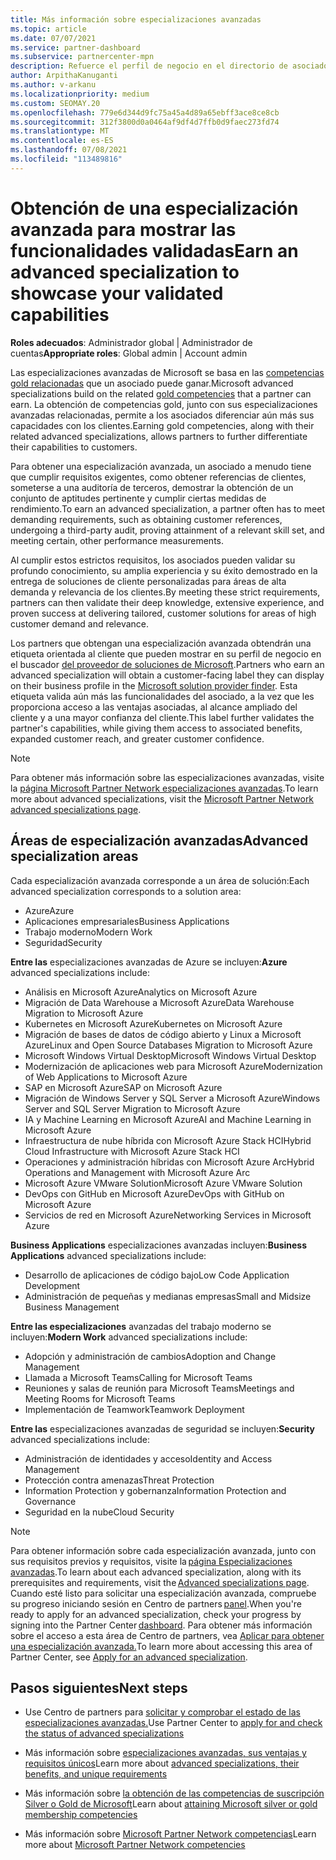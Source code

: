 ```yaml
---
title: Más información sobre especializaciones avanzadas
ms.topic: article
ms.date: 07/07/2021
ms.service: partner-dashboard
ms.subservice: partnercenter-mpn
description: Refuerce el perfil de negocio en el directorio de asociados de Microsoft. Obtenga información sobre las especializaciones avanzadas que puede alcanzar junto con las competencias Gold y Silver existentes.
author: ArpithaKanuganti
ms.author: v-arkanu
ms.localizationpriority: medium
ms.custom: SEOMAY.20
ms.openlocfilehash: 779e6d344d9fc75a45a4d89a65ebff3ace8ce8cb
ms.sourcegitcommit: 312f3800d0a0464af9df4d7ffb0d9faec273fd74
ms.translationtype: MT
ms.contentlocale: es-ES
ms.lasthandoff: 07/08/2021
ms.locfileid: "113489816"
---
```

# <a name="earn-an-advanced-specialization-to-showcase-your-validated-capabilities"></a><span data-ttu-id="6e2b7-104">Obtención de una especialización avanzada para mostrar las funcionalidades validadas</span><span class="sxs-lookup"><span data-stu-id="6e2b7-104">Earn an advanced specialization to showcase your validated capabilities</span></span>

<span data-ttu-id="6e2b7-105">**Roles adecuados**: Administrador global | Administrador de cuentas</span><span class="sxs-lookup"><span data-stu-id="6e2b7-105">**Appropriate roles**: Global admin | Account admin</span></span>

<span data-ttu-id="6e2b7-106">Las especializaciones avanzadas de Microsoft se basa en las [competencias gold relacionadas](learn-about-competencies.md) que un asociado puede ganar.</span><span class="sxs-lookup"><span data-stu-id="6e2b7-106">Microsoft advanced specializations build on the related [gold competencies](learn-about-competencies.md) that a partner can earn.</span></span> <span data-ttu-id="6e2b7-107">La obtención de competencias gold, junto con sus especializaciones avanzadas relacionadas, permite a los asociados diferenciar aún más sus capacidades con los clientes.</span><span class="sxs-lookup"><span data-stu-id="6e2b7-107">Earning gold competencies, along with their related advanced specializations, allows partners to further differentiate their capabilities to customers.</span></span>

<span data-ttu-id="6e2b7-108">Para obtener una especialización avanzada, un asociado a menudo tiene que cumplir requisitos exigentes, como obtener referencias de clientes, someterse a una auditoría de terceros, demostrar la obtención de un conjunto de aptitudes pertinente y cumplir ciertas medidas de rendimiento.</span><span class="sxs-lookup"><span data-stu-id="6e2b7-108">To earn an advanced specialization, a partner often has to meet demanding requirements, such as obtaining customer references, undergoing a third-party audit, proving attainment of a relevant skill set, and meeting certain, other performance measurements.</span></span>

<span data-ttu-id="6e2b7-109">Al cumplir estos estrictos requisitos, los asociados pueden validar su profundo conocimiento, su amplia experiencia y su éxito demostrado en la entrega de soluciones de cliente personalizadas para áreas de alta demanda y relevancia de los clientes.</span><span class="sxs-lookup"><span data-stu-id="6e2b7-109">By meeting these strict requirements, partners can then validate their deep knowledge, extensive experience, and proven success at delivering tailored, customer solutions for areas of high customer demand and relevance.</span></span>

<span data-ttu-id="6e2b7-110">Los partners que obtengan una especialización avanzada obtendrán una etiqueta orientada al cliente que pueden mostrar en su perfil de negocio en el buscador [del proveedor de soluciones de Microsoft](https://www.microsoft.com/solution-providers/home).</span><span class="sxs-lookup"><span data-stu-id="6e2b7-110">Partners who earn an advanced specialization will obtain a customer-facing label they can display on their business profile in the [Microsoft solution provider finder](https://www.microsoft.com/solution-providers/home).</span></span> <span data-ttu-id="6e2b7-111">Esta etiqueta valida aún más las funcionalidades del asociado, a la vez que les proporciona acceso a las ventajas asociadas, al alcance ampliado del cliente y a una mayor confianza del cliente.</span><span class="sxs-lookup"><span data-stu-id="6e2b7-111">This label further validates the partner's capabilities, while giving them access to associated benefits, expanded customer reach, and greater customer confidence.</span></span>

> [!NOTE]
> <span data-ttu-id="6e2b7-112">Para obtener más información sobre las especializaciones avanzadas, visite la [página Microsoft Partner Network especializaciones avanzadas](https://partner.microsoft.com/membership/advanced-specialization).</span><span class="sxs-lookup"><span data-stu-id="6e2b7-112">To learn more about advanced specializations, visit the [Microsoft Partner Network advanced specializations page](https://partner.microsoft.com/membership/advanced-specialization).</span></span>

## <a name="advanced-specialization-areas"></a><span data-ttu-id="6e2b7-113">Áreas de especialización avanzadas</span><span class="sxs-lookup"><span data-stu-id="6e2b7-113">Advanced specialization areas</span></span>

<span data-ttu-id="6e2b7-114">Cada especialización avanzada corresponde a un área de solución:</span><span class="sxs-lookup"><span data-stu-id="6e2b7-114">Each advanced specialization corresponds to a solution area:</span></span>

- <span data-ttu-id="6e2b7-115">Azure</span><span class="sxs-lookup"><span data-stu-id="6e2b7-115">Azure</span></span>
- <span data-ttu-id="6e2b7-116">Aplicaciones empresariales</span><span class="sxs-lookup"><span data-stu-id="6e2b7-116">Business Applications</span></span>
- <span data-ttu-id="6e2b7-117">Trabajo moderno</span><span class="sxs-lookup"><span data-stu-id="6e2b7-117">Modern Work</span></span>
- <span data-ttu-id="6e2b7-118">Seguridad</span><span class="sxs-lookup"><span data-stu-id="6e2b7-118">Security</span></span>

<span data-ttu-id="6e2b7-119">**Entre las** especializaciones avanzadas de Azure se incluyen:</span><span class="sxs-lookup"><span data-stu-id="6e2b7-119">**Azure** advanced specializations include:</span></span>

- <span data-ttu-id="6e2b7-120">Análisis en Microsoft Azure</span><span class="sxs-lookup"><span data-stu-id="6e2b7-120">Analytics on Microsoft Azure</span></span>
- <span data-ttu-id="6e2b7-121">Migración de Data Warehouse a Microsoft Azure</span><span class="sxs-lookup"><span data-stu-id="6e2b7-121">Data Warehouse Migration to Microsoft Azure</span></span>
- <span data-ttu-id="6e2b7-122">Kubernetes en Microsoft Azure</span><span class="sxs-lookup"><span data-stu-id="6e2b7-122">Kubernetes on Microsoft Azure</span></span>
- <span data-ttu-id="6e2b7-123">Migración de bases de datos de código abierto y Linux a Microsoft Azure</span><span class="sxs-lookup"><span data-stu-id="6e2b7-123">Linux and Open Source Databases Migration to Microsoft Azure</span></span>
- <span data-ttu-id="6e2b7-124">Microsoft Windows Virtual Desktop</span><span class="sxs-lookup"><span data-stu-id="6e2b7-124">Microsoft Windows Virtual Desktop</span></span>
- <span data-ttu-id="6e2b7-125">Modernización de aplicaciones web para Microsoft Azure</span><span class="sxs-lookup"><span data-stu-id="6e2b7-125">Modernization of Web Applications to Microsoft Azure</span></span>
- <span data-ttu-id="6e2b7-126">SAP en Microsoft Azure</span><span class="sxs-lookup"><span data-stu-id="6e2b7-126">SAP on Microsoft Azure</span></span>
- <span data-ttu-id="6e2b7-127">Migración de Windows Server y SQL Server a Microsoft Azure</span><span class="sxs-lookup"><span data-stu-id="6e2b7-127">Windows Server and SQL Server Migration to Microsoft Azure</span></span>
- <span data-ttu-id="6e2b7-128">IA y Machine Learning en Microsoft Azure</span><span class="sxs-lookup"><span data-stu-id="6e2b7-128">AI and Machine Learning in Microsoft Azure</span></span>
- <span data-ttu-id="6e2b7-129">Infraestructura de nube híbrida con Microsoft Azure Stack HCI</span><span class="sxs-lookup"><span data-stu-id="6e2b7-129">Hybrid Cloud Infrastructure with Microsoft Azure Stack HCI</span></span>
- <span data-ttu-id="6e2b7-130">Operaciones y administración híbridas con Microsoft Azure Arc</span><span class="sxs-lookup"><span data-stu-id="6e2b7-130">Hybrid Operations and Management with Microsoft Azure Arc</span></span>
- <span data-ttu-id="6e2b7-131">Microsoft Azure VMware Solution</span><span class="sxs-lookup"><span data-stu-id="6e2b7-131">Microsoft Azure VMware Solution</span></span>
- <span data-ttu-id="6e2b7-132">DevOps con GitHub en Microsoft Azure</span><span class="sxs-lookup"><span data-stu-id="6e2b7-132">DevOps with GitHub on Microsoft Azure</span></span>
- <span data-ttu-id="6e2b7-133">Servicios de red en Microsoft Azure</span><span class="sxs-lookup"><span data-stu-id="6e2b7-133">Networking Services in Microsoft Azure</span></span>


<span data-ttu-id="6e2b7-134">**Business Applications** especializaciones avanzadas incluyen:</span><span class="sxs-lookup"><span data-stu-id="6e2b7-134">**Business Applications** advanced specializations include:</span></span>

- <span data-ttu-id="6e2b7-135">Desarrollo de aplicaciones de código bajo</span><span class="sxs-lookup"><span data-stu-id="6e2b7-135">Low Code Application Development</span></span>
- <span data-ttu-id="6e2b7-136">Administración de pequeñas y medianas empresas</span><span class="sxs-lookup"><span data-stu-id="6e2b7-136">Small and Midsize Business Management</span></span>

<span data-ttu-id="6e2b7-137">**Entre las especializaciones** avanzadas del trabajo moderno se incluyen:</span><span class="sxs-lookup"><span data-stu-id="6e2b7-137">**Modern Work** advanced specializations include:</span></span>

- <span data-ttu-id="6e2b7-138">Adopción y administración de cambios</span><span class="sxs-lookup"><span data-stu-id="6e2b7-138">Adoption and Change Management</span></span>
- <span data-ttu-id="6e2b7-139">Llamada a Microsoft Teams</span><span class="sxs-lookup"><span data-stu-id="6e2b7-139">Calling for Microsoft Teams</span></span>
- <span data-ttu-id="6e2b7-140">Reuniones y salas de reunión para Microsoft Teams</span><span class="sxs-lookup"><span data-stu-id="6e2b7-140">Meetings and Meeting Rooms for Microsoft Teams</span></span>
- <span data-ttu-id="6e2b7-141">Implementación de Teamwork</span><span class="sxs-lookup"><span data-stu-id="6e2b7-141">Teamwork Deployment</span></span>

<span data-ttu-id="6e2b7-142">**Entre las** especializaciones avanzadas de seguridad se incluyen:</span><span class="sxs-lookup"><span data-stu-id="6e2b7-142">**Security** advanced specializations include:</span></span>

- <span data-ttu-id="6e2b7-143">Administración de identidades y acceso</span><span class="sxs-lookup"><span data-stu-id="6e2b7-143">Identity and Access Management</span></span>
- <span data-ttu-id="6e2b7-144">Protección contra amenazas</span><span class="sxs-lookup"><span data-stu-id="6e2b7-144">Threat Protection</span></span>
- <span data-ttu-id="6e2b7-145">Information Protection y gobernanza</span><span class="sxs-lookup"><span data-stu-id="6e2b7-145">Information Protection and Governance</span></span>
- <span data-ttu-id="6e2b7-146">Seguridad en la nube</span><span class="sxs-lookup"><span data-stu-id="6e2b7-146">Cloud Security</span></span>

> [!NOTE]
> <span data-ttu-id="6e2b7-147">Para obtener información sobre cada especialización avanzada, junto con sus requisitos previos y requisitos, visite la [página Especializaciones avanzadas](https://partner.microsoft.com/membership/advanced-specialization).</span><span class="sxs-lookup"><span data-stu-id="6e2b7-147">To learn about each advanced specialization, along with its prerequisites and requirements, visit the [Advanced specializations page](https://partner.microsoft.com/membership/advanced-specialization).</span></span> <span data-ttu-id="6e2b7-148">Cuando esté listo para solicitar una especialización avanzada, compruebe su progreso iniciando sesión en Centro de partners [panel](https://partner.microsoft.com/dashboard).</span><span class="sxs-lookup"><span data-stu-id="6e2b7-148">When you're ready to apply for an advanced specialization, check your progress by signing into the Partner Center [dashboard](https://partner.microsoft.com/dashboard).</span></span> <span data-ttu-id="6e2b7-149">Para obtener más información sobre el acceso a esta área de Centro de partners, vea [Aplicar para obtener una especialización avanzada.](advanced-specializations-apply.md)</span><span class="sxs-lookup"><span data-stu-id="6e2b7-149">To learn more about accessing this area of Partner Center, see [Apply for an advanced specialization](advanced-specializations-apply.md).</span></span>

## <a name="next-steps"></a><span data-ttu-id="6e2b7-150">Pasos siguientes</span><span class="sxs-lookup"><span data-stu-id="6e2b7-150">Next steps</span></span>

- <span data-ttu-id="6e2b7-151">Use Centro de partners para [solicitar y comprobar el estado de las especializaciones avanzadas.](advanced-specializations-apply.md)</span><span class="sxs-lookup"><span data-stu-id="6e2b7-151">Use Partner Center to [apply for and check the status of advanced specializations](advanced-specializations-apply.md)</span></span>

- <span data-ttu-id="6e2b7-152">Más información sobre [especializaciones avanzadas, sus ventajas y requisitos únicos](https://partner.microsoft.com/membership/advanced-specialization)</span><span class="sxs-lookup"><span data-stu-id="6e2b7-152">Learn more about [advanced specializations, their benefits, and unique requirements](https://partner.microsoft.com/membership/advanced-specialization)</span></span>

- <span data-ttu-id="6e2b7-153">Más información sobre [la obtención de las competencias de suscripción Silver o Gold de Microsoft](learn-about-competencies.md)</span><span class="sxs-lookup"><span data-stu-id="6e2b7-153">Learn about [attaining Microsoft silver or gold membership competencies](learn-about-competencies.md)</span></span>

- <span data-ttu-id="6e2b7-154">Más información sobre [Microsoft Partner Network competencias](https://partner.microsoft.com/membership/competencies)</span><span class="sxs-lookup"><span data-stu-id="6e2b7-154">Learn more about [Microsoft Partner Network competencies](https://partner.microsoft.com/membership/competencies)</span></span>